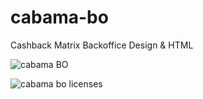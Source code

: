 # cabama-bo
Cashback Matrix Backoffice Design &amp; HTML

![cabama BO](https://user-images.githubusercontent.com/54796542/73449691-04877c00-4364-11ea-9c7d-99aa2c93060e.png)

![cabama bo licenses](https://user-images.githubusercontent.com/54796542/73449689-04877c00-4364-11ea-97ed-494ca31d3a41.png)
